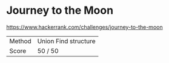 # Journey to the Moon

https://www.hackerrank.com/challenges/journey-to-the-moon

| | |
| - | - |
| Method | Union Find structure |
| Score | 50 / 50 |
